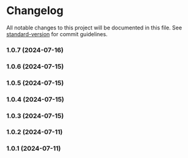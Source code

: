 # Changelog

All notable changes to this project will be documented in this file. See [standard-version](https://github.com/conventional-changelog/standard-version) for commit guidelines.

### 1.0.7 (2024-07-16)

### 1.0.6 (2024-07-15)

### 1.0.5 (2024-07-15)

### 1.0.4 (2024-07-15)

### 1.0.3 (2024-07-15)

### 1.0.2 (2024-07-11)

### 1.0.1 (2024-07-11)
